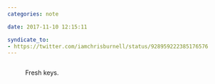 ```yaml
---
categories: note

date: 2017-11-10 12:15:11

syndicate_to:
- https://twitter.com/iamchrisburnell/status/928959222385176576
---
```


<figure class="media">
    <a href="/static/fresh-keys.jpg">
        <img src="/static/fresh-keys.jpg" alt="">
    </a>
    <figcaption>
        <p>Fresh keys.</p>
    </figcaption>
</figure>
